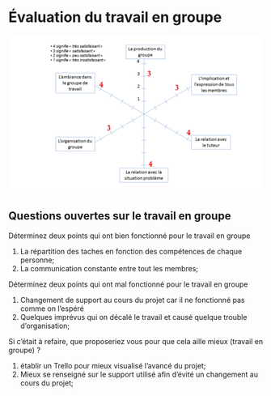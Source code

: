 # Évaluation du travail en groupe

![Untitled.png](E%CC%81valuation%20du%20travail%20en%20groupe%208ee7e804bec440b788b8f307cd58af0b/Untitled.png)

## Questions ouvertes sur le travail en groupe

Déterminez deux points qui ont bien fonctionné pour le travail en groupe
1.  La répartition des taches en fonction des compétences de chaque personne;
2.  La communication constante entre tout les membres;

Déterminez deux points qui ont mal fonctionné pour le travail en groupe
1.  Changement de support au cours du projet car il ne fonctionné pas comme on l’espéré 
2.  Quelques imprévus qui on décalé le travail et causé quelque trouble d’organisation;

Si c’était à refaire, que proposeriez vous pour que cela aille mieux (travail en groupe) ?
1.  établir un Trello pour mieux visualisé l’avancé du projet;
2.  Mieux se renseigné sur le support utilisé afin d’évité un changement au cours du projet;
